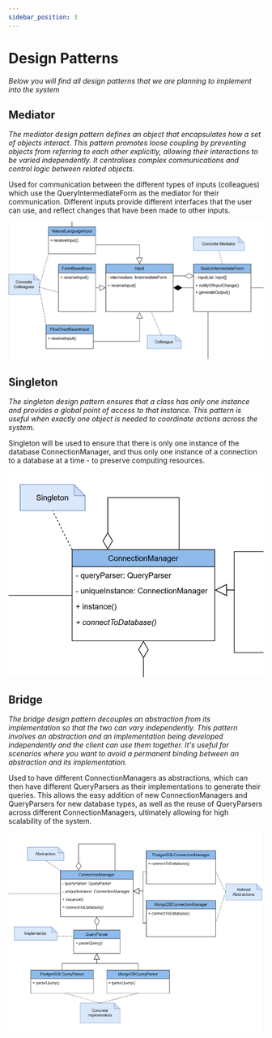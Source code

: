 ```yaml
---
sidebar_position: 3
---
```


# Design Patterns
*Below you will find all design patterns that we are planning to implement into the system*

## Mediator

*The mediator design pattern defines an object that encapsulates how a set of objects interact. This pattern promotes loose coupling by preventing objects from referring to each other explicitly, allowing their interactions to be varied independently. It centralises complex communications and control logic between related objects.*

Used for communication between the different types of inputs (colleagues) which use the QueryIntermediateForm as the mediator for their communication. Different inputs provide different interfaces that the user can use, and reflect changes that have been made to other inputs.

![QBee Mediator Design Pattern](./../../../../static/img/Version1/QBEEMediator.png)

## Singleton

*The singleton design pattern ensures that a class has only one instance and provides a global point of access to that instance. This pattern is useful when exactly one object is needed to coordinate actions across the system.*

Singleton will be used to ensure that there is only one instance of the database ConnectionManager, and thus only one instance of a connection to a database at a time - to preserve computing resources.

![QBee Singleton Design Pattern](./../../../../static/img/Version1/QBEESingleton.png)

## Bridge

*The bridge design pattern decouples an abstraction from its implementation so that the two can vary independently. This pattern involves an abstraction and an implementation being developed independently and the client can use them together. It's useful for scenarios where you want to avoid a permanent binding between an abstraction and its implementation.*

Used to have different ConnectionManagers as abstractions, which can then have different QueryParsers as their implementations to generate their queries. This allows the easy addition of new ConnectionManagers and QueryParsers for new database types, as well as the reuse of QueryParsers across different ConnectionManagers, ultimately allowing for high scalability of the system.

![QBee Bridge Design Pattern](./../../../../static/img/Version1/QBEEBridge.png)